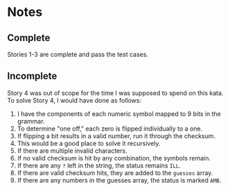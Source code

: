 # Notes
## Complete
Stories 1-3 are complete and pass the test cases.
## Incomplete
Story 4 was out of scope for the time I was supposed to spend on this kata.
To solve Story 4, I would have done as follows:
1. I have the components of each numeric symbol mapped to 9 bits in the grammar.
2. To determine "one off," each zero is flipped individually to a one.
3. If flipping a bit results in a valid number, run it through the checksum.
4. This would be a good place to solve it recursively.
5. If there are multiple invalid characters.
6. If no valid checksum is hit by any combination, the symbols remain.
7. If there are any `?` left in the string, the status remains `ILL`.
8. If there are valid checksum hits, they are added to the `guesses` array.
9. If there are any numbers in the guesses array, the status is marked `AMB`.
